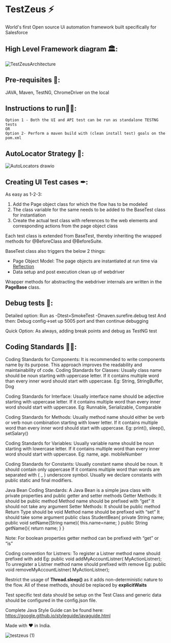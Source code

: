 # TestZeus ⚡
World's first Open source Ui automation framework built specifically for Salesforce

## High Level Framework diagram 🏛:

![TestZeusArchitecture](https://user-images.githubusercontent.com/7482112/152764646-c01dc6b1-9097-43d1-a325-32b74792c2c8.png)




## Pre-requisites 🔗:
  JAVA, Maven, TestNG, ChromeDriver on the local
  
 ## Instructions to run🏃‍♂️:
    Option 1 - Both the UI and API test can be run as standalone TESTNG tests
    OR
    Option 2- Perform a maven build with (clean install test) goals on the pom.xml
   
 ## AutoLocator Strategy 🤖:   

![AutoLocators drawio](https://user-images.githubusercontent.com/7482112/152764667-5629f842-3890-4683-8ab2-48bba7dc0a88.png)

  

## Creating UI Test cases ✒:
As easy as 1-2-3:
 1. Add the Page object class for which the flow has to be modeled
 2. The class variable for the same needs to be added to the BaseTest class for instantiation
 3. Create the actual test class with references to the web elements and corresponding actions from the page object class 


Each test class is extended from BaseTest, thereby inheriting the wrapped methods for @BeforeClass and @BeforeSuite.

BaseTest class also triggers the below 2 things:

 - Page Object Model: The page objects are instantiated at run time via [Reflection]([https://www.oracle.com/technical-resources/articles/java/javareflection.html](https://www.oracle.com/technical-resources/articles/java/javareflection.html))
 - Data setup and post execution clean up of webdriver

Wrapper methods for abstracting the webdriver internals are written in the **PageBase** class.

  
## Debug tests 🐜:
  Detailed option: Run as -Dtest=SmokeTest -Dmaven.surefire.debug test
  And then: 
  Debug config->set up 5005 port and then continue debugging

Quick Option: As always, adding break points and debug as TestNG test

## Coding Standards 👨‍💻:
Coding Standards for Components: It is recommended to write components name by its purpose. This approach improves the readability and maintainability of code.
Coding Standards for Classes: Usually class name should be noun starting with uppercase letter. If it contains multiple word than every inner word should start with uppercase.
Eg: String, StringBuffer, Dog

Coding Standards for Interface: Usually interface name should be adjective starting with uppercase letter. If it contains multiple word than every inner word should start with uppercase.
Eg: Runnable, Serializable, Comparable

Coding Standards for Methods: Usually method name should either be verb or verb noun combination starting with lower letter. If it contains multiple word than every inner word should start with uppercase.
Eg: print(), sleep(), setSalary()

Coding Standards for Variables: Usually variable name should be noun starting with lowercase letter. If it contains multiple word than every inner word should start with uppercase.
Eg: name, age. mobileNumber

Coding Standards for Constants: Usually constant name should be noun. It should contain only uppercase If it contains multiple word than words are separated with ( _ ) underscore symbol. Usually we declare constants with public static and final modifiers.

Java Bean Coding Standards: A Java Bean is a simple java class with private properties and public getter and setter methods
Getter Methods:
It should be public method
Method name should be prefixed with “get”
It should not take any argument
Setter Methods:
It should be public method
Return Type should be void
Method name should be prefixed with “set”
It should take some argument
public class StudentBean{
private String name;
public void setName(String name){
this.name=name;
}
public String getName(){
return name;
}
}

Note: For boolean properties getter method can be prefixed with “get” or “is”

Coding convention for Listners:
To register a Listner method name should prefixed with add
Eg: public void addMyAccountListner( MyActionListner);
To unregister a Listner method name should prefixed with remove
Eg: public void removeMyAccountListner( MyActionListner);

Restrict the usage of **Thread.sleep()** as it adds non-deterministic nature to the flow. All of these methods, should be replaced by **explicitWaits**

Test specific test data should be setup on the Test Class and generic data should be configured in the config.json file.

Complete Java Style Guide can be found here: https://google.github.io/styleguide/javaguide.html

Made with ♥ in India.

![testzeus (1)](https://user-images.githubusercontent.com/7482112/135205529-420c503f-ad4e-4a42-81b8-5604a7514add.jpg)

